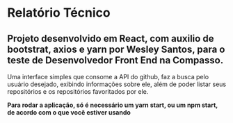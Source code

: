# Relatório Técnico

## Projeto desenvolvido em React, com auxilio de bootstrat, axios e yarn por Wesley Santos, para o teste de Desenvolvedor Front End na Compasso.

Uma interface simples que consome a API do github, faz a busca pelo usuário desejado, exibindo informações sobre ele, além de poder listar seus repositórios e os repositórios favoritados por ele.

**Para rodar a aplicação, só é necessário um yarn start, ou um npm start, de acordo com o que você estiver usando**